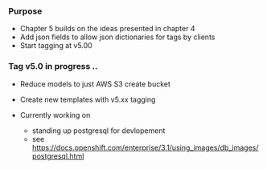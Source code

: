 ### Purpose
* Chapter 5 builds on the ideas presented in chapter 4
* Add json fields to allow json dictionaries for tags by clients
* Start tagging at v5.00

### Tag v5.0 in progress ..
* Reduce models to just AWS S3 create bucket
* Create new templates with v5.xx tagging

* Currently working on 
    * standing up postgresql for devlopement
    * see https://docs.openshift.com/enterprise/3.1/using_images/db_images/postgresql.html
